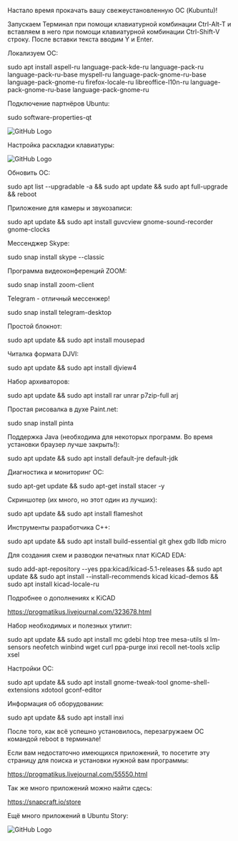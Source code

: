 Настало время прокачать вашу свежеустановленную ОС (Kubuntu)!

Запускаем Терминал при помощи клавиатурной комбинации Ctrl-Alt-T и вставляем в него при помощи клавиатурной комбинации Ctrl-Shift-V строку. После вставки текста вводим Y и Enter.

Локализуем ОС:

sudo apt install aspell-ru language-pack-kde-ru language-pack-ru language-pack-ru-base myspell-ru language-pack-gnome-ru-base language-pack-gnome-ru firefox-locale-ru libreoffice-l10n-ru language-pack-gnome-ru-base language-pack-gnome-ru

Подключение партнёров Ubuntu:

sudo software-properties-qt

![GitHub Logo](https://github.com/rurewa/Education/blob/main/UbuntuPumping/images/Partners.png)

Настройка раскладки клавиатуры:

![GitHub Logo](https://github.com/rurewa/Education/blob/main/UbuntuPumping/images/key.png)

Обновить ОС:

sudo apt list --upgradable -a && sudo apt update && sudo apt full-upgrade && reboot

Приложение для камеры и звукозаписи:

sudo apt update && sudo apt install guvcview gnome-sound-recorder gnome-clocks

Мессенджер Skype:

sudo snap install skype --classic

Программа видеоконференций ZOOM:

sudo snap install zoom-client

Telegram - отличный мессенжер!

sudo snap install telegram-desktop

Простой блокнот:

sudo apt update && sudo apt install mousepad

Читалка формата DJVI:

sudo apt update && sudo apt install djview4

Набор архиваторов:

sudo apt update && sudo apt install rar unrar p7zip-full arj

Простая рисовалка в духе Paint.net:

sudo snap install pinta

Поддержка Java (необходима для некоторых программ. Во время установки браузер лучше закрыть!):

sudo apt update && sudo apt install default-jre default-jdk

Диагностика и мониторинг ОС:

sudo apt-get update && sudo apt-get install stacer -y

Скриншотер (их много, но этот один из лучших):

sudo apt update && sudo apt install flameshot

Инструменты разработчика C++:

sudo apt update && sudo apt install build-essential git ghex gdb lldb micro

Для создания схем и разводки печатных плат KiCAD EDA:

sudo add-apt-repository --yes ppa:kicad/kicad-5.1-releases && sudo apt update && sudo apt install --install-recommends kicad kicad-demos && sudo apt install kicad-locale-ru

Подробнее о дополнениях к KiCADhttps://progmatikus.livejournal.com/323678.html

Набор необходимых и полезных утилит:sudo apt update && sudo apt install mc gdebi htop tree mesa-utils sl lm-sensors neofetch winbind wget curl ppa-purge inxi recoll net-tools xclip xsel

Настройки ОС:sudo apt update && sudo apt install gnome-tweak-tool gnome-shell-extensions xdotool gconf-editor

Информация об оборудовании:

sudo apt update && sudo apt install inxi

После того, как всё успешно установилось, перезагружаем ОС командой reboot в терминале!

Если вам недостаточно имеющихся приложений, то посетите эту страницу для поиска и установки нужной вам программы:

https://progmatikus.livejournal.com/55550.html

Так же много приложений можно найти сдесь:

https://snapcraft.io/store

Ещё много приложений в Ubuntu Story:

![GitHub Logo](https://github.com/rurewa/Education/blob/main/UbuntuPumping/images/Soft.png)










